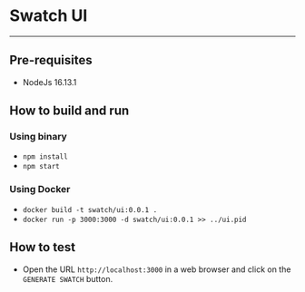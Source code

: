 # Swatch UI

---

## Pre-requisites

* NodeJs 16.13.1

## How to build and run

### Using binary

* `npm install`
* `npm start`

### Using Docker

* `docker build -t swatch/ui:0.0.1 .`
* `docker run -p 3000:3000 -d swatch/ui:0.0.1 >> ../ui.pid`

## How to test

* Open the URL `http://localhost:3000` in a web browser and click on the `GENERATE SWATCH` button.
